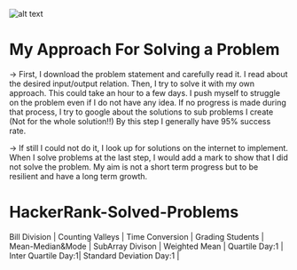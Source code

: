 
![alt text](HackerRankTrials/obj/image.png)

# My Approach For Solving a Problem

-> First, I download the problem statement and carefully read it. I read about the desired  input/output relation. Then, I try to solve it with my own approach. This could take an hour to a few days. I push myself to struggle on the problem even if I do not have any idea. If no progress is made during that process, I try to google about the solutions to sub problems I create (Not for the whole solution!!) By this step I generally have 95% success rate. 


-> If still I could not do it, I look up for solutions on the internet to implement. When I solve problems at the last step, I would add a mark to show that I did not solve the problem. My aim is not a short term progress but to be resilient and have a long term growth.


# HackerRank-Solved-Problems
Bill Division |
Counting Valleys |
Time Conversion |
Grading Students |
Mean-Median&Mode |
SubArray Divison |
Weighted Mean |
Quartile Day:1 |
Inter Quartile Day:1|
Standard Deviation Day:1 |

